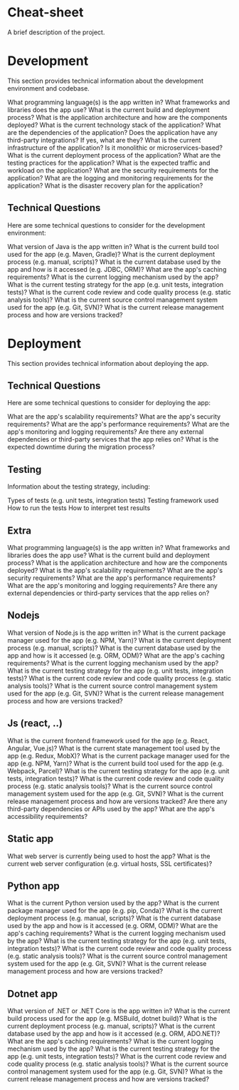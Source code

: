 # Cheat-sheet
A brief description of the project.




# Development
This section provides technical information about the development environment and codebase.

What programming language(s) is the app written in?
What frameworks and libraries does the app use?
What is the current build and deployment process?
What is the application architecture and how are the components deployed?
What is the current technology stack of the application?
What are the dependencies of the application?
Does the application have any third-party integrations? If yes, what are they?
What is the current infrastructure of the application? Is it monolithic or microservices-based?
What is the current deployment process of the application?
What are the testing practices for the application?
What is the expected traffic and workload on the application?
What are the security requirements for the application?
What are the logging and monitoring requirements for the application?
What is the disaster recovery plan for the application?

## Technical Questions
Here are some technical questions to consider for the development environment:

What version of Java is the app written in?
What is the current build tool used for the app (e.g. Maven, Gradle)?
What is the current deployment process (e.g. manual, scripts)?
What is the current database used by the app and how is it accessed (e.g. JDBC, ORM)?
What are the app's caching requirements?
What is the current logging mechanism used by the app?
What is the current testing strategy for the app (e.g. unit tests, integration tests)?
What is the current code review and code quality process (e.g. static analysis tools)?
What is the current source control management system used for the app (e.g. Git, SVN)?
What is the current release management process and how are versions tracked?
# Deployment
This section provides technical information about deploying the app.

## Technical Questions
Here are some technical questions to consider for deploying the app:

What are the app's scalability requirements?
What are the app's security requirements?
What are the app's performance requirements?
What are the app's monitoring and logging requirements?
Are there any external dependencies or third-party services that the app relies on?
What is the expected downtime during the migration process?

## Testing
Information about the testing strategy, including:

Types of tests (e.g. unit tests, integration tests)
Testing framework used
How to run the tests
How to interpret test results

## Extra

What programming language(s) is the app written in?
What frameworks and libraries does the app use?
What is the current build and deployment process?
What is the application architecture and how are the components deployed?
What is the app's scalability requirements?
What are the app's security requirements?
What are the app's performance requirements?
What are the app's monitoring and logging requirements?
Are there any external dependencies or third-party services that the app relies on?

## Nodejs

What version of Node.js is the app written in?
What is the current package manager used for the app (e.g. NPM, Yarn)?
What is the current deployment process (e.g. manual, scripts)?
What is the current database used by the app and how is it accessed (e.g. ORM, ODM)?
What are the app's caching requirements?
What is the current logging mechanism used by the app?
What is the current testing strategy for the app (e.g. unit tests, integration tests)?
What is the current code review and code quality process (e.g. static analysis tools)?
What is the current source control management system used for the app (e.g. Git, SVN)?
What is the current release management process and how are versions tracked?

## Js (react, ..)

What is the current frontend framework used for the app (e.g. React, Angular, Vue.js)?
What is the current state management tool used by the app (e.g. Redux, MobX)?
What is the current package manager used for the app (e.g. NPM, Yarn)?
What is the current build tool used for the app (e.g. Webpack, Parcel)?
What is the current testing strategy for the app (e.g. unit tests, integration tests)?
What is the current code review and code quality process (e.g. static analysis tools)?
What is the current source control management system used for the app (e.g. Git, SVN)?
What is the current release management process and how are versions tracked?
Are there any third-party dependencies or APIs used by the app?
What are the app's accessibility requirements?

## Static app

What web server is currently being used to host the app?
What is the current web server configuration (e.g. virtual hosts, SSL certificates)?

## Python app

What is the current Python version used by the app?
What is the current package manager used for the app (e.g. pip, Conda)?
What is the current deployment process (e.g. manual, scripts)?
What is the current database used by the app and how is it accessed (e.g. ORM, ODM)?
What are the app's caching requirements?
What is the current logging mechanism used by the app?
What is the current testing strategy for the app (e.g. unit tests, integration tests)?
What is the current code review and code quality process (e.g. static analysis tools)?
What is the current source control management system used for the app (e.g. Git, SVN)?
What is the current release management process and how are versions tracked?

## Dotnet app 

What version of .NET or .NET Core is the app written in?
What is the current build process used for the app (e.g. MSBuild, dotnet build)?
What is the current deployment process (e.g. manual, scripts)?
What is the current database used by the app and how is it accessed (e.g. ORM, ADO.NET)?
What are the app's caching requirements?
What is the current logging mechanism used by the app?
What is the current testing strategy for the app (e.g. unit tests, integration tests)?
What is the current code review and code quality process (e.g. static analysis tools)?
What is the current source control management system used for the app (e.g. Git, SVN)?
What is the current release management process and how are versions tracked?
